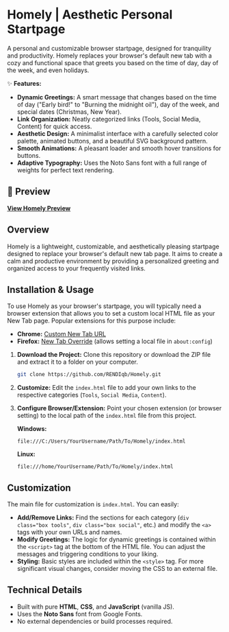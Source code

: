 # Homely | Aesthetic Personal Startpage

A personal and customizable browser startpage, designed for tranquility and productivity. Homely replaces your browser's default new tab with a cozy and functional space that greets you based on the time of day, day of the week, and even holidays.

✨ **Features:**

*   **Dynamic Greetings:** A smart message that changes based on the time of day ("Early bird!" to "Burning the midnight oil"), day of the week, and special dates (Christmas, New Year).
*   **Link Organization:** Neatly categorized links (Tools, Social Media, Content) for quick access.
*   **Aesthetic Design:** A minimalist interface with a carefully selected color palette, animated buttons, and a beautiful SVG background pattern.
*   **Smooth Animations:** A pleasant loader and smooth hover transitions for buttons.
*   **Adaptive Typography:** Uses the Noto Sans font with a full range of weights for perfect text rendering.

## 🎯 Preview

**[View Homely Preview](https://rendiqb.github.io/Homely/)**

## Overview

Homely is a lightweight, customizable, and aesthetically pleasing startpage designed to replace your browser's default new tab page. It aims to create a calm and productive environment by providing a personalized greeting and organized access to your frequently visited links.

## Installation & Usage

To use Homely as your browser's startpage, you will typically need a browser extension that allows you to set a custom local HTML file as your New Tab page. Popular extensions for this purpose include:

*   **Chrome:** [Custom New Tab URL](https://chrome.google.com/webstore/detail/custom-new-tab-url/mmjbdbjnoablegbkcklggeknkfcjkjia)
*   **Firefox:** [New Tab Override](https://addons.mozilla.org/en-US/firefox/addon/new-tab-override/) (allows setting a local file in `about:config`)

1.  **Download the Project:** Clone this repository or download the ZIP file and extract it to a folder on your computer.
    ```bash
    git clone https://github.com/RENDIqb/Homely.git
    ```
2.  **Customize:** Edit the `index.html` file to add your own links to the respective categories (`Tools`, `Social Media`, `Content`).
3.  **Configure Browser/Extension:** Point your chosen extension (or browser setting) to the local path of the `index.html` file from this project.

    **Windows:**
    ```
    file:///C:/Users/YourUsername/Path/To/Homely/index.html
    ```

    **Linux:**
    ```
    file:///home/YourUsername/Path/To/Homely/index.html
    ```

## Customization

The main file for customization is `index.html`. You can easily:
*   **Add/Remove Links:** Find the sections for each category (`div class="box tools"`, `div class="box social"`, etc.) and modify the `<a>` tags with your own URLs and names.
*   **Modify Greetings:** The logic for dynamic greetings is contained within the `<script>` tag at the bottom of the HTML file. You can adjust the messages and triggering conditions to your liking.
*   **Styling:** Basic styles are included within the `<style>` tag. For more significant visual changes, consider moving the CSS to an external file.

## Technical Details

*   Built with pure **HTML**, **CSS**, and **JavaScript** (vanilla JS).
*   Uses the **Noto Sans** font from Google Fonts.
*   No external dependencies or build processes required.
